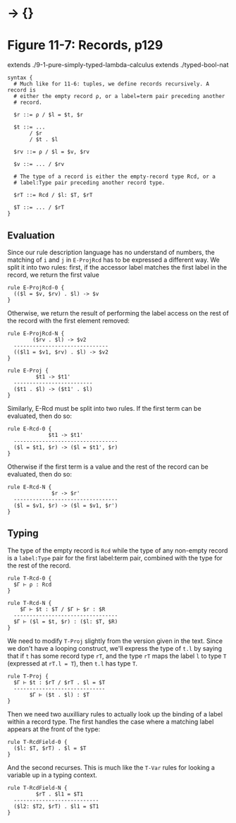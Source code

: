 # → {}
# Figure 11-7: Records, p129

extends ./9-1-pure-simply-typed-lambda-calculus
extends ./typed-bool-nat

    syntax {
      # Much like for 11-6: tuples, we define records recursively. A record is
      # either the empty record ρ, or a label=term pair preceding another
      # record.

      $r ::= ρ / $l = $t, $r

      $t ::= ...
           / $r
           / $t . $l

      $rv ::= ρ / $l = $v, $rv

      $v ::= ... / $rv

      # The type of a record is either the empty-record type Rcd, or a
      # label:Type pair preceding another record type.

      $rT ::= Rcd / $l: $T, $rT

      $T ::= ... / $rT
    }


## Evaluation

Since our rule description language has no understand of numbers, the matching
of `i` and `j` in `E-ProjRcd` has to be expressed a different way. We split it
into two rules: first, if the accessor label matches the first label in the
record, we return the first value

    rule E-ProjRcd-0 {
      (($l = $v, $rv) . $l) -> $v
    }

Otherwise, we return the result of performing the label access on the rest of
the record with the first element removed:

    rule E-ProjRcd-N {
            ($rv . $l) -> $v2
      ------------------------------
      (($l1 = $v1, $rv) . $l) -> $v2
    }

    rule E-Proj {
             $t1 -> $t1'
      -------------------------
      ($t1 . $l) -> ($t1' . $l)
    }

Similarly, E-Rcd must be split into two rules. If the first term can be
evaluated, then do so:

    rule E-Rcd-0 {
                 $t1 -> $t1'
      ---------------------------------
      ($l = $t1, $r) -> ($l = $t1', $r)
    }

Otherwise if the first term is a value and the rest of the record can be
evaluated, then do so:

    rule E-Rcd-N {
                  $r -> $r'
      ---------------------------------
      ($l = $v1, $r) -> ($l = $v1, $r')
    }


## Typing

The type of the empty record is `Rcd` while the type of any non-empty record is
a `label:Type` pair for the first label:term pair, combined with the type for
the rest of the record.

    rule T-Rcd-0 {
      $Γ ⊢ ρ : Rcd
    }

    rule T-Rcd-N {
        $Γ ⊢ $t : $T / $Γ ⊢ $r : $R
      ---------------------------------
      $Γ ⊢ ($l = $t, $r) : ($l: $T, $R)
    }

We need to modify `T-Proj` slightly from the version given in the text. Since we
don't have a looping construct, we'll express the type of `t.l` by saying that
if `t` has some record type `rT`, and the type `rT` maps the label `l` to type
`T` (expressed at `rT.l = T`), then `t.l` has type `T`.

    rule T-Proj {
      $Γ ⊢ $t : $rT / $rT . $l = $T
      -----------------------------
           $Γ ⊢ ($t . $l) : $T
    }

Then we need two auxilliary rules to actually look up the binding of a label
within a record type. The first handles the case where a matching label appears
at the front of the type:

    rule T-RcdField-0 {
      ($l: $T, $rT) . $l = $T
    }

And the second recurses. This is much like the `T-Var` rules for looking a
variable up in a typing context.

    rule T-RcdField-N {
             $rT . $l1 = $T1
      ---------------------------
      ($l2: $T2, $rT) . $l1 = $T1
    }
